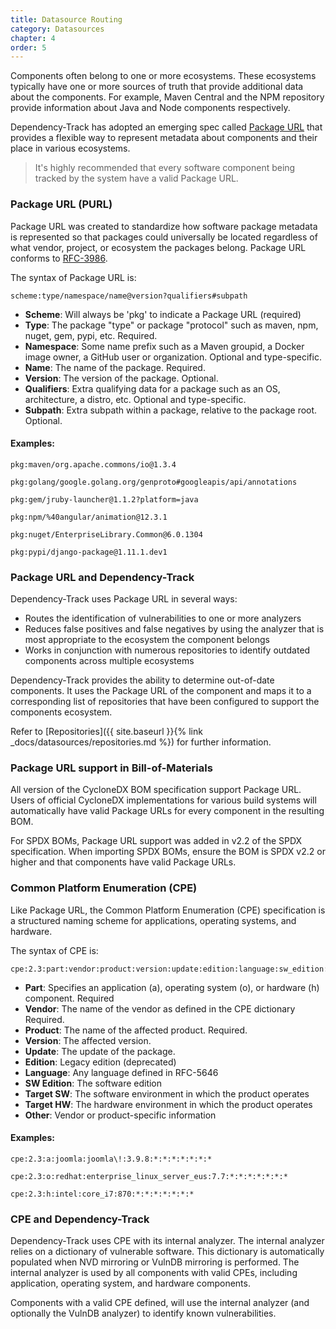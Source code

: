 ```yaml
---
title: Datasource Routing
category: Datasources
chapter: 4
order: 5
---
```


Components often belong to one or more ecosystems. These ecosystems typically have one or more sources of 
truth that provide additional data about the components. For example, Maven Central and the NPM repository provide 
information about Java and Node components respectively. 

Dependency-Track has adopted an emerging spec called [Package URL](https://github.com/package-url/purl-spec) that
provides a flexible way to represent metadata about components and their place in various ecosystems.

> It's highly recommended that every software component being tracked by the system have a valid Package URL. 

### Package URL (PURL)

Package URL was created to standardize how software package metadata is represented so that packages could universally
be located regardless of what vendor, project, or ecosystem the packages belong. Package URL conforms to [RFC-3986](https://tools.ietf.org/html/rfc3986).

The syntax of Package URL is:
```
scheme:type/namespace/name@version?qualifiers#subpath
```

* **Scheme**: Will always be 'pkg' to indicate a Package URL (required)
* **Type**: The package "type" or package "protocol" such as maven, npm, nuget, gem, pypi, etc. Required.
* **Namespace**: Some name prefix such as a Maven groupid, a Docker image owner, a GitHub user or organization. Optional and type-specific.
* **Name**: The name of the package. Required.
* **Version**: The version of the package. Optional.
* **Qualifiers**: Extra qualifying data for a package such as an OS, architecture, a distro, etc. Optional and type-specific.
* **Subpath**: Extra subpath within a package, relative to the package root. Optional.

#### Examples:

```
pkg:maven/org.apache.commons/io@1.3.4

pkg:golang/google.golang.org/genproto#googleapis/api/annotations

pkg:gem/jruby-launcher@1.1.2?platform=java

pkg:npm/%40angular/animation@12.3.1

pkg:nuget/EnterpriseLibrary.Common@6.0.1304

pkg:pypi/django-package@1.11.1.dev1
```

### Package URL and Dependency-Track

Dependency-Track uses Package URL in several ways:

* Routes the identification of vulnerabilities to one or more analyzers
* Reduces false positives and false negatives by using the analyzer that is most appropriate to the ecosystem the component belongs
* Works in conjunction with numerous repositories to identify outdated components across multiple ecosystems

Dependency-Track provides the ability to determine out-of-date components. It uses the Package URL
of the component and maps it to a corresponding list of repositories that have been configured to support the components 
ecosystem.

Refer to [Repositories]({{ site.baseurl }}{% link _docs/datasources/repositories.md %}) for further information.

### Package URL support in Bill-of-Materials

All version of the CycloneDX BOM specification support Package URL. Users of official CycloneDX 
implementations for various build systems will automatically have valid Package URLs for every component in the 
resulting BOM. 

For SPDX BOMs, Package URL support was added in v2.2 of the SPDX specification. When importing SPDX BOMs, ensure the 
BOM is SPDX v2.2 or higher and that components have valid Package URLs.

### Common Platform Enumeration (CPE)
Like Package URL, the Common Platform Enumeration (CPE) specification is a structured naming scheme for applications, 
operating systems, and hardware.

The syntax of CPE is:
```
cpe:2.3:part:vendor:product:version:update:edition:language:sw_edition:target_sw:target_hw:other
```

* **Part**: Specifies an application (a), operating system (o), or hardware (h) component. Required
* **Vendor**: The name of the vendor as defined in the CPE dictionary Required.
* **Product**: The name of the affected product. Required.
* **Version**: The affected version. 
* **Update**: The update of the package.
* **Edition**: Legacy edition (deprecated)
* **Language**: Any language defined in RFC-5646
* **SW Edition**: The software edition
* **Target SW**: The software environment in which the product operates
* **Target HW**: The hardware environment in which the product operates
* **Other**: Vendor or product-specific information

#### Examples:

```
cpe:2.3:a:joomla:joomla\!:3.9.8:*:*:*:*:*:*:*

cpe:2.3:o:redhat:enterprise_linux_server_eus:7.7:*:*:*:*:*:*:*

cpe:2.3:h:intel:core_i7:870:*:*:*:*:*:*:*
```


### CPE and Dependency-Track

Dependency-Track uses CPE with its internal analyzer. 
The internal analyzer relies on a dictionary of vulnerable software. This dictionary is automatically populated when 
NVD mirroring or VulnDB mirroring is performed. The internal analyzer is used by all components with valid CPEs, 
including application, operating system, and hardware components.

Components with a valid CPE defined, will use the internal analyzer (and optionally the VulnDB analyzer) to identify
known vulnerabilities.
